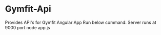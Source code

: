# Gymfit-Api
Provides  API's for  Gymfit  Angular App
Run below command. Server runs at 9000 port
node app.js
